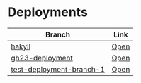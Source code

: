 # Deployments

| Branch | Link |
| --- | --- |
| [hakyll](https://github.com/visortelle/haskellfoundation.github.io/tree/) | [Open](https://visortelle.github.io/haskellfoundation.github.io/) |
| [gh23-deployment](https://github.com/visortelle/haskellfoundation.github.io/tree/gh23-deployment) | [Open](https://visortelle.github.io/haskellfoundation.github.io/branches/gh23-deployment) |
| [test-deployment-branch-1](https://github.com/visortelle/haskellfoundation.github.io/tree/test-deployment-branch-1) | [Open](https://visortelle.github.io/haskellfoundation.github.io/branches/test-deployment-branch-1) |
